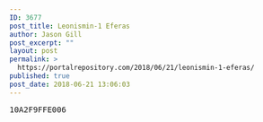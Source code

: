 ```yaml
---
ID: 3677
post_title: Leonismin-1 Eferas
author: Jason Gill
post_excerpt: ""
layout: post
permalink: >
  https://portalrepository.com/2018/06/21/leonismin-1-eferas/
published: true
post_date: 2018-06-21 13:06:03
---
```

<pre>10A2F9FFE006</pre>